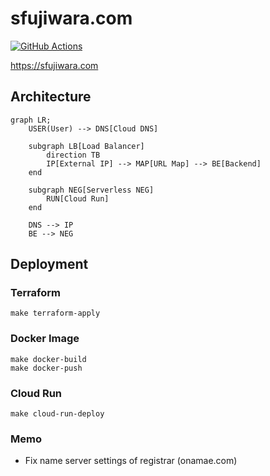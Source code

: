 # sfujiwara.com

[![GitHub Actions](https://github.com/sfujiwara/sfujiwara/actions/workflows/config.yaml/badge.svg)](https://github.com/sfujiwara/sfujiwara/actions/workflows/config.yaml)

https://sfujiwara.com

## Architecture

```mermaid
graph LR;
    USER(User) --> DNS[Cloud DNS]

    subgraph LB[Load Balancer]
        direction TB
        IP[External IP] --> MAP[URL Map] --> BE[Backend]
    end

    subgraph NEG[Serverless NEG]
        RUN[Cloud Run]
    end

    DNS --> IP
    BE --> NEG
```

## Deployment

### Terraform

```shell
make terraform-apply
```

### Docker Image

```shell
make docker-build
make docker-push
```

### Cloud Run

```shell
make cloud-run-deploy
```

### Memo

- Fix name server settings of registrar (onamae.com)
